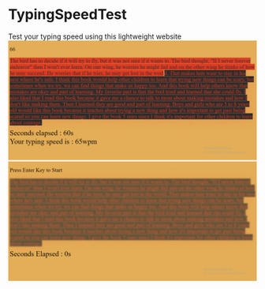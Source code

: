 # TypingSpeedTest
Test your typing speed using this lightweight website
![image not loading!!](words1.png)
![image not loading!!](words2.png)
